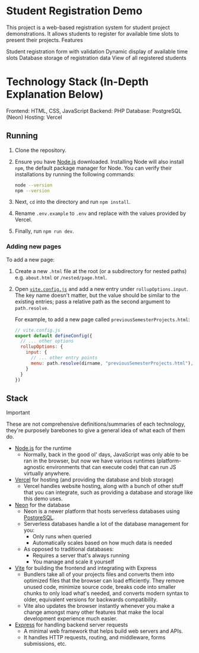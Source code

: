 # Student Registration Demo
This project is a web-based registration system for student project demonstrations. It allows students to register for available time slots to present their projects.
Features

Student registration form with validation
Dynamic display of available time slots
Database storage of registration data
View of all registered students

# Technology Stack (In-Depth Explanation Below)

Frontend: HTML, CSS, JavaScript
Backend: PHP
Database: PostgreSQL (Neon)
Hosting: Vercel

## Running

1. Clone the repository.
2. Ensure you have [Node.js](https://nodejs.org/en/download) downloaded. Installing Node will also install `npm`, the default package manager for Node. You can verify their installations by running the following commands:

    ```sh
    node --version
    npm --version
    ```

3. Next, `cd` into the directory and run `npm install`.
4. Rename `.env.example` to `.env` and replace with the values provided by Vercel.
5. Finally, run `npm run dev`.

### Adding new pages

To add a new page:

1. Create a new `.html` file at the root (or a subdirectory for nested paths) e.g. `about.html` or `/nested/page.html`.
2. Open [`vite.config.js`](/vite.config.js) and add a new entry under `rollupOptions.input`. The key name doesn't matter, but the value should be similar to the existing entries; pass a relative path as the second argument to `path.resolve`.

    For example, to add a new page called `previousSemesterProjects.html`:

    ```js
    // vite.config.js
    export default defineConfig({
      // ... other options
      rollupOptions: {
        input: {
          // ... other entry points
          menu: path.resolve(dirname, "previousSemesterProjects.html"),
        }
      }
    })
    ```

## Stack

> [!IMPORTANT]
> These are not comprehensive definitions/summaries of each technology, they're purposely barebones to give a general idea of what each of them do.

- [Node.js](https://nodejs.org/en) for the runtime
  - Normally, back in the good ol' days, JavaScript was only able to be ran in the browser, but now we have various runtimes (platform-agnostic environments that can execute code) that can run JS virtually anywhere.
- [Vercel](https://vercel.com/) for hosting (and providing the database and blob storage)
  - Vercel handles website hosting, along with a bunch of other stuff that you can integrate, such as providing a database and storage like this demo uses.
- [Neon](https://neon.tech/) for the database
  - Neon is a newer platform that hosts serverless databases using [PostgreSQL](https://www.postgresql.org/).
  - Serverless databases handle a lot of the database management for you:
    - Only runs when queried
    - Automatically scales based on how much data is needed
  - As opposed to traditional databases:
    - Requires a server that's always running
    - You manage and scale it yourself
- [Vite](http://vitejs.dev/) for building the frontend and integrating with Express
  - Bundlers take all of your projects files and converts them into optimized files that the browser can load efficiently. They remove unused code, minimize source code, breaks code into smaller chunks to only load what's needed, and converts modern syntax to older, equivalent versions for backwards compatibility.
  - Vite also updates the browser instantly whenever you make a change amongst many other features that make the local development experience much easier.
- [Express](https://expressjs.com/) for handling backend server requests
  - A minimal web framework that helps build web servers and APIs.
  - It handles HTTP requests, routing, and middleware, forms submissions, etc.
